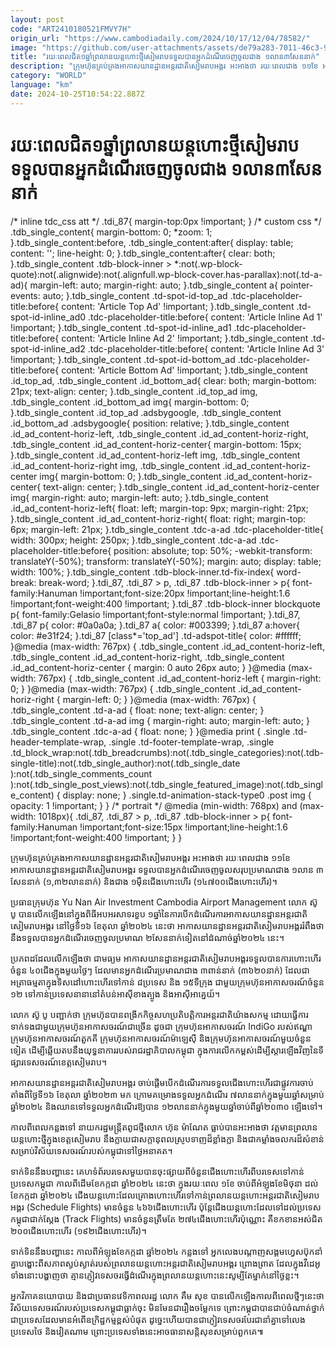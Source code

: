 ```yaml
---
layout: post
code: "ART2410180521FMVY7H"
origin_url: "https://www.cambodiadaily.com/2024/10/17/12/04/78582/"
image: "https://github.com/user-attachments/assets/de79a283-7011-46c3-9902-80180da5b311"
title: "រយៈពេល​ជិត​១​ឆ្នាំ​ព្រលាន​យន្តហោះ​ថ្មី​សៀមរាប​ទទួល​បាន​អ្នក​ដំណើរ​ចេញ​ចូល​ជាង ១​លាន​៣​សែន​នាក់"
description: "ក្រុមហ៊ុន​គ្រប់គ្រង​អាកាសយានដ្ឋាន​អន្តរជាតិ​សៀមរាប​អង្គរ អះអាង​ថា រយៈពេល​ជាង ១១​ខែ អាកាសយានដ្ឋាន​អន្តរជាតិ​សៀមរាប​អង្គរ ទទួល​បាន​អ្នក​ដំណើរ​ចេញ​ចូល​សរុប​ប្រមាណ​ជាង ១​លាន ៣​សែន​នាក់ (១,៣២​លាន​នាក់) និង​ជាង ១​ម៉ឺន​ជើងហោះហើរ (១៤៧០០​ជើងហោះហើរ)។"
category: "WORLD"
language: "km"
date: 2024-10-25T10:54:22.887Z
---
```


# រយៈពេល​ជិត​១​ឆ្នាំ​ព្រលាន​យន្តហោះ​ថ្មី​សៀមរាប​ទទួល​បាន​អ្នក​ដំណើរ​ចេញ​ចូល​ជាង ១​លាន​៣​សែន​នាក់

/\* inline tdc\_css att \*/ .tdi\_87{ margin-top:0px !important; } /\* custom css \*/ .tdb\_single\_content{ margin-bottom: 0; \*zoom: 1; }.tdb\_single\_content:before, .tdb\_single\_content:after{ display: table; content: ''; line-height: 0; }.tdb\_single\_content:after{ clear: both; }.tdb\_single\_content .tdb-block-inner > \*:not(.wp-block-quote):not(.alignwide):not(.alignfull.wp-block-cover.has-parallax):not(.td-a-ad){ margin-left: auto; margin-right: auto; }.tdb\_single\_content a{ pointer-events: auto; }.tdb\_single\_content .td-spot-id-top\_ad .tdc-placeholder-title:before{ content: 'Article Top Ad' !important; }.tdb\_single\_content .td-spot-id-inline\_ad0 .tdc-placeholder-title:before{ content: 'Article Inline Ad 1' !important; }.tdb\_single\_content .td-spot-id-inline\_ad1 .tdc-placeholder-title:before{ content: 'Article Inline Ad 2' !important; }.tdb\_single\_content .td-spot-id-inline\_ad2 .tdc-placeholder-title:before{ content: 'Article Inline Ad 3' !important; }.tdb\_single\_content .td-spot-id-bottom\_ad .tdc-placeholder-title:before{ content: 'Article Bottom Ad' !important; }.tdb\_single\_content .id\_top\_ad, .tdb\_single\_content .id\_bottom\_ad{ clear: both; margin-bottom: 21px; text-align: center; }.tdb\_single\_content .id\_top\_ad img, .tdb\_single\_content .id\_bottom\_ad img{ margin-bottom: 0; }.tdb\_single\_content .id\_top\_ad .adsbygoogle, .tdb\_single\_content .id\_bottom\_ad .adsbygoogle{ position: relative; }.tdb\_single\_content .id\_ad\_content-horiz-left, .tdb\_single\_content .id\_ad\_content-horiz-right, .tdb\_single\_content .id\_ad\_content-horiz-center{ margin-bottom: 15px; }.tdb\_single\_content .id\_ad\_content-horiz-left img, .tdb\_single\_content .id\_ad\_content-horiz-right img, .tdb\_single\_content .id\_ad\_content-horiz-center img{ margin-bottom: 0; }.tdb\_single\_content .id\_ad\_content-horiz-center{ text-align: center; }.tdb\_single\_content .id\_ad\_content-horiz-center img{ margin-right: auto; margin-left: auto; }.tdb\_single\_content .id\_ad\_content-horiz-left{ float: left; margin-top: 9px; margin-right: 21px; }.tdb\_single\_content .id\_ad\_content-horiz-right{ float: right; margin-top: 6px; margin-left: 21px; }.tdb\_single\_content .tdc-a-ad .tdc-placeholder-title{ width: 300px; height: 250px; }.tdb\_single\_content .tdc-a-ad .tdc-placeholder-title:before{ position: absolute; top: 50%; -webkit-transform: translateY(-50%); transform: translateY(-50%); margin: auto; display: table; width: 100%; }.tdb\_single\_content .tdb-block-inner.td-fix-index{ word-break: break-word; }.tdi\_87, .tdi\_87 > p, .tdi\_87 .tdb-block-inner > p{ font-family:Hanuman !important;font-size:20px !important;line-height:1.6 !important;font-weight:400 !important; }.tdi\_87 .tdb-block-inner blockquote p{ font-family:Gelasio !important;font-style:normal !important; }.tdi\_87, .tdi\_87 p{ color: #0a0a0a; }.tdi\_87 a{ color: #003399; }.tdi\_87 a:hover{ color: #e31f24; }.tdi\_87 \[class\*='top\_ad'\] .td-adspot-title{ color: #ffffff; }@media (max-width: 767px) { .tdb\_single\_content .id\_ad\_content-horiz-left, .tdb\_single\_content .id\_ad\_content-horiz-right, .tdb\_single\_content .id\_ad\_content-horiz-center { margin: 0 auto 26px auto; } }@media (max-width: 767px) { .tdb\_single\_content .id\_ad\_content-horiz-left { margin-right: 0; } }@media (max-width: 767px) { .tdb\_single\_content .id\_ad\_content-horiz-right { margin-left: 0; } }@media (max-width: 767px) { .tdb\_single\_content .td-a-ad { float: none; text-align: center; } .tdb\_single\_content .td-a-ad img { margin-right: auto; margin-left: auto; } .tdb\_single\_content .tdc-a-ad { float: none; } }@media print { .single .td-header-template-wrap, .single .td-footer-template-wrap, .single .td\_block\_wrap:not(.tdb\_breadcrumbs):not(.tdb\_single\_categories):not(.tdb-single-title):not(.tdb\_single\_author):not(.tdb\_single\_date ):not(.tdb\_single\_comments\_count ):not(.tdb\_single\_post\_views):not(.tdb\_single\_featured\_image):not(.tdb\_single\_content) { display: none; } .single.td-animation-stack-type0 .post img { opacity: 1 !important; } } /\* portrait \*/ @media (min-width: 768px) and (max-width: 1018px){ .tdi\_87, .tdi\_87 > p, .tdi\_87 .tdb-block-inner > p{ font-family:Hanuman !important;font-size:15px !important;line-height:1.6 !important;font-weight:400 !important; } }

ក្រុមហ៊ុន​គ្រប់គ្រង​អាកាសយានដ្ឋាន​អន្តរជាតិ​សៀមរាប​អង្គរ អះអាង​ថា រយៈពេល​ជាង ១១​ខែ អាកាសយានដ្ឋាន​អន្តរជាតិ​សៀមរាប​អង្គរ ទទួល​បាន​អ្នក​ដំណើរ​ចេញ​ចូល​សរុប​ប្រមាណ​ជាង ១​លាន ៣​សែន​នាក់ (១,៣២​លាន​នាក់) និង​ជាង ១​ម៉ឺន​ជើងហោះហើរ (១៤៧០០​ជើងហោះហើរ)។

ប្រធាន​ក្រុមហ៊ុន Yu Nan Air Investment Cambodia Airport Management លោក ស៊ូ បូ បាន​លើកឡើង​នៅ​ក្នុង​ពិធី​អបអរ​សាទរ​ខួប ១​ឆ្នាំ​នៃ​ការ​បើក​ដំណើរការ​អាកាសយានដ្ឋាន​អន្តរជាតិ​សៀមរាប​អង្គរ នៅ​ថ្ងៃទី​១៦ ខែ​តុលា ឆ្នាំ​២០២៤ នេះ​ថា អាកាសយានដ្ឋាន​អន្តរជាតិ​សៀមរាប​អង្គរ​រំពឹង​ថា​នឹង​ទទួល​បាន​អ្នក​ដំណើរ​ចេញ​ចូល​ប្រមាណ ២​សែន​នាក់​ទៀត​នៅ​ដំណាច់ឆ្នាំ​២០២៤ នេះ។

ប្រភព​ដដែល​លើកឡើង​ថា ជា​មធ្យម អាកាសយានដ្ឋាន​អន្តរជាតិ​សៀមរាប​អង្គរ​ទទួល​បាន​ការ​ហោះហើរ​ចំនួន ៤០​ជើង​ក្នុង​មួយ​ថ្ងៃៗ ដែល​មាន​អ្នក​ដំណើរ​ប្រមាណ​ជាង ៣​ពាន់​នាក់ (៣៦២០​នាក់) ដែល​ជា​អត្រា​ធម្មតា​ក្នុង​ទិសដៅ​ហោះហើរ​ទៅ​កាន់ ៨​ប្រទេស និង ១៥​ទីក្រុង ជាមួយ​ក្រុមហ៊ុន​អាកាសចរណ៍​ចំនួន​១២ ទៅ​កាន់​ប្រទេស​នានា​នៅ​តំបន់​អាស៊ី​ខាងត្បូង និង​អាស៊ីអាគ្នេយ៍។

លោក ស៊ូ បូ បញ្ជាក់​ថា ក្រុមហ៊ុន​បាន​ពង្រីក​កិច្ច​សហប្រតិបត្តិការ​អន្តរជាតិ​យ៉ាង​សកម្ម ដោយ​ធ្វើការ​ទាក់ទង​ជាមួយ​ក្រុមហ៊ុន​អាកាសចរណ៍​ជាច្រើន ដូចជា ក្រុមហ៊ុន​អាកាសចរណ៍ IndiGo របស់​ឥណ្ឌា ក្រុមហ៊ុន​អាកាសចរណ៍​តួកគី ក្រុមហ៊ុន​អាកាសចរណ៍​ម៉ាឡេស៊ី និង​ក្រុមហ៊ុន​អាកាសចរណ៍​មួយ​ចំនួន​ទៀត ដើម្បី​ឆ្លើយតប​នឹង​យុទ្ធនាការ​របស់​រាជរដ្ឋាភិបាល​កម្ពុជា ក្នុង​ការ​លើក​កម្ពស់​ដើម្បី​ស្ដារ​ឡើងវិញ​នៃ​ទីផ្សារ​ទេសចរណ៍​ខេត្ត​សៀមរាប។

អាកាសយានដ្ឋាន​អន្តរជាតិ​សៀមរាប​អង្គរ ចាប់ផ្តើម​បើក​ដំណើរការ​ទទួល​ជើងហោះហើរ​ជា​ផ្លូវការ​ចាប់តាំងពី​ថ្ងៃទី​១៦ ខែ​តុលា ឆ្នាំ​២០២៣ មក ក្រោម​គម្រោង​ទទួល​អ្នក​ដំណើរ ៧​លាន​នាក់​ក្នុង​មួយ​ឆ្នាំ​សម្រាប់​ឆ្នាំ​២០២៤ និង​ឈាន​ទៅ​ទទួល​អ្នក​ដំណើរ​ឱ្យ​បាន ១២​លាន​នាក់​ក្នុង​មួយ​ឆ្នាំ​ចាប់ពី​ឆ្នាំ​២០៣០ ឡើង​ទៅ។

កាល​ពី​ពេល​កន្លង​ទៅ នាយករដ្ឋមន្ត្រី​ត​ពូជ​ថ្មី​លោក ហ៊ុន ម៉ាណែត ធ្លាប់​បាន​អះអាង​ថា វត្តមាន​ព្រលាន​យន្តហោះ​ថ្មី​ក្នុង​ខេត្ត​សៀមរាប នឹង​ក្លាយ​ជា​សក្ដានុពល​ស្រូប​ទាញ​ដ៏​ខ្លាំងក្លា និង​ជា​កម្លាំង​ចលករ​ដ៏​សំខាន់​សម្រាប់​វិស័យ​ទេសចរណ៍​របស់​កម្ពុជា​ទៅ​ថ្ងៃ​អនាគត។

ទាក់ទិន​នឹង​បញ្ហា​នេះ គេហទំព័រ​បរទេស​មួយ​បាន​ចុះផ្សាយ​ពី​ចំនួន​ជើងហោះហើរ​ពី​បរទេស​ទៅ​កាន់​ប្រទេស​កម្ពុជា កាលពី​ដើម​ខែ​កក្កដា ឆ្នាំ​២០២៤ នេះ​ថា ក្នុង​រយៈពេល ១​ខែ ចាប់ពី​អំឡុង​ខែ​មិថុនា ដល់​ខែ​កក្កដា ឆ្នាំ​២០២៤ ជើង​យន្តហោះ​ដែល​គ្រោង​ហោះហើរ​ទៅ​កាន់​ព្រលាន​យន្តហោះ​អន្តរជាតិ​សៀមរាប​អង្គរ (Schedule Flights) មាន​ចំនួន ៤៦៦​ជើងហោះហើរ ប៉ុន្តែ​ជើង​យន្តហោះ​ដែល​ទៅ​ដល់​ប្រទេស​កម្ពុជា​ជាក់ស្តែង (Track Flights) មាន​ចំនួន​ត្រឹមតែ ២៧៤​ជើងហោះហើរ​ប៉ុណ្ណោះ គឺ​ខកខាន​អស់​ជិត ២០០​ជើងហោះហើរ (១៩២​ជើងហោះហើរ)។

ទាក់ទិន​នឹង​បញ្ហា​នេះ កាលពី​អំឡុង​ខែ​កក្កដា ឆ្នាំ​២០២៤ កន្លង​ទៅ អ្នក​លេង​បណ្ដាញ​សង្គម​ហ្វេសប៊ុក​នាំគ្នា​បង្ហោះ​ពី​សភាព​ស្ងប់ស្ងាត់​របស់​ព្រលាន​យន្តហោះ​អន្តរជាតិ​សៀមរាប​អង្គរ ព្រោងព្រាត ដែល​ក្នុង​វីដេអូ​ទាំងនោះ​បង្ហាញ​ថា គ្មាន​ភ្ញៀវ​ទេសចរ​ធ្វើ​ដំណើរ​ក្នុង​ព្រលាន​យន្តហោះ​នេះ​សូម្បីតែ​ម្នាក់​នៅ​ថ្ងៃ​ខ្លះ។

អ្នកវិភាគ​នយោបាយ និង​ជា​ប្រធាន​វេទិកា​ពលរដ្ឋ លោក គឹម សុខ បាន​លើកឡើង​កាលពី​ពេល​ថ្មីៗ​នេះ​ថា វិស័យ​ទេសចរណ៍​របស់​ប្រទេស​កម្ពុជា​ធ្លាក់​ចុះ មិន​មែន​ជា​រឿង​ចម្លែក​ទេ ព្រោះ​កម្ពុជា​បាន​ជាប់​ចំណាត់ថ្នាក់​ជា​ប្រទេស​ដែល​មាន​អំពើ​ឧក្រិដ្ឋកម្ម​ខ្ពស់​បំផុត ដូច្នេះ​ហើយ​បាន​ជា​ភ្ញៀវ​ទេសចរ​បែរ​ជា​នាំគ្នា​ទៅ​លេង​ប្រទេស​ថៃ និង​វៀតណាម ព្រោះ​ប្រទេស​ទាំងនេះ​អាច​ធានា​សន្តិសុខ​សម្រាប់​ពួកគេ៕